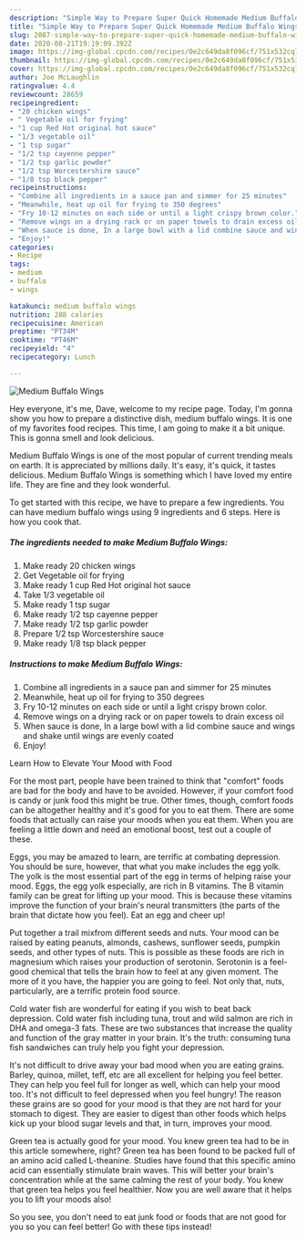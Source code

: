 ```yaml
---
description: "Simple Way to Prepare Super Quick Homemade Medium Buffalo Wings"
title: "Simple Way to Prepare Super Quick Homemade Medium Buffalo Wings"
slug: 2087-simple-way-to-prepare-super-quick-homemade-medium-buffalo-wings
date: 2020-08-21T19:19:09.392Z
image: https://img-global.cpcdn.com/recipes/0e2c649da8f096cf/751x532cq70/medium-buffalo-wings-recipe-main-photo.jpg
thumbnail: https://img-global.cpcdn.com/recipes/0e2c649da8f096cf/751x532cq70/medium-buffalo-wings-recipe-main-photo.jpg
cover: https://img-global.cpcdn.com/recipes/0e2c649da8f096cf/751x532cq70/medium-buffalo-wings-recipe-main-photo.jpg
author: Joe McLaughlin
ratingvalue: 4.4
reviewcount: 28659
recipeingredient:
- "20 chicken wings"
- " Vegetable oil for frying"
- "1 cup Red Hot original hot sauce"
- "1/3 vegetable oil"
- "1 tsp sugar"
- "1/2 tsp cayenne pepper"
- "1/2 tsp garlic powder"
- "1/2 tsp Worcestershire sauce"
- "1/8 tsp black pepper"
recipeinstructions:
- "Combine all ingredients in a sauce pan and simmer for 25 minutes"
- "Meanwhile, heat up oil for frying to 350 degrees"
- "Fry 10-12 minutes on each side or until a light crispy brown color."
- "Remove wings on a drying rack or on paper towels to drain excess oil"
- "When sauce is done, In a large bowl with a lid combine sauce and wings and shake until wings are evenly coated"
- "Enjoy!"
categories:
- Recipe
tags:
- medium
- buffalo
- wings

katakunci: medium buffalo wings 
nutrition: 288 calories
recipecuisine: American
preptime: "PT34M"
cooktime: "PT46M"
recipeyield: "4"
recipecategory: Lunch

---
```



![Medium Buffalo Wings](https://img-global.cpcdn.com/recipes/0e2c649da8f096cf/751x532cq70/medium-buffalo-wings-recipe-main-photo.jpg)

Hey everyone, it's me, Dave, welcome to my recipe page. Today, I'm gonna show you how to prepare a distinctive dish, medium buffalo wings. It is one of my favorites food recipes. This time, I am going to make it a bit unique. This is gonna smell and look delicious.



Medium Buffalo Wings is one of the most popular of current trending meals on earth. It is appreciated by millions daily. It's easy, it's quick, it tastes delicious. Medium Buffalo Wings is something which I have loved my entire life. They are fine and they look wonderful.


To get started with this recipe, we have to prepare a few ingredients. You can have medium buffalo wings using 9 ingredients and 6 steps. Here is how you cook that.

<!--inarticleads1-->

##### The ingredients needed to make Medium Buffalo Wings:

1. Make ready 20 chicken wings
1. Get  Vegetable oil for frying
1. Make ready 1 cup Red Hot original hot sauce
1. Take 1/3 vegetable oil
1. Make ready 1 tsp sugar
1. Make ready 1/2 tsp cayenne pepper
1. Make ready 1/2 tsp garlic powder
1. Prepare 1/2 tsp Worcestershire sauce
1. Make ready 1/8 tsp black pepper




<!--inarticleads2-->

##### Instructions to make Medium Buffalo Wings:

1. Combine all ingredients in a sauce pan and simmer for 25 minutes
1. Meanwhile, heat up oil for frying to 350 degrees
1. Fry 10-12 minutes on each side or until a light crispy brown color.
1. Remove wings on a drying rack or on paper towels to drain excess oil
1. When sauce is done, In a large bowl with a lid combine sauce and wings and shake until wings are evenly coated
1. Enjoy!




Learn How to Elevate Your Mood with Food


For the most part, people have been trained to think that "comfort" foods are bad for the body and have to be avoided. However, if your comfort food is candy or junk food this might be true. Other times, though, comfort foods can be altogether healthy and it's good for you to eat them. There are some foods that actually can raise your moods when you eat them. When you are feeling a little down and need an emotional boost, test out a couple of these.

Eggs, you may be amazed to learn, are terrific at combating depression. You should be sure, however, that what you make includes the egg yolk. The yolk is the most essential part of the egg in terms of helping raise your mood. Eggs, the egg yolk especially, are rich in B vitamins. The B vitamin family can be great for lifting up your mood. This is because these vitamins improve the function of your brain's neural transmitters (the parts of the brain that dictate how you feel). Eat an egg and cheer up!

Put together a trail mixfrom different seeds and nuts. Your mood can be raised by eating peanuts, almonds, cashews, sunflower seeds, pumpkin seeds, and other types of nuts. This is possible as these foods are rich in magnesium which raises your production of serotonin. Serotonin is a feel-good chemical that tells the brain how to feel at any given moment. The more of it you have, the happier you are going to feel. Not only that, nuts, particularly, are a terrific protein food source.

Cold water fish are wonderful for eating if you wish to beat back depression. Cold water fish including tuna, trout and wild salmon are rich in DHA and omega-3 fats. These are two substances that increase the quality and function of the gray matter in your brain. It's the truth: consuming tuna fish sandwiches can truly help you fight your depression. 

It's not difficult to drive away your bad mood when you are eating grains. Barley, quinoa, millet, teff, etc are all excellent for helping you feel better. They can help you feel full for longer as well, which can help your mood too. It's not difficult to feel depressed when you feel hungry! The reason these grains are so good for your mood is that they are not hard for your stomach to digest. They are easier to digest than other foods which helps kick up your blood sugar levels and that, in turn, improves your mood.

Green tea is actually good for your mood. You knew green tea had to be in this article somewhere, right? Green tea has been found to be packed full of an amino acid called L-theanine. Studies have found that this specific amino acid can essentially stimulate brain waves. This will better your brain's concentration while at the same calming the rest of your body. You knew that green tea helps you feel healthier. Now you are well aware that it helps you to lift your moods also!

So you see, you don't need to eat junk food or foods that are not good for you so you can feel better! Go  with  these tips  instead!

